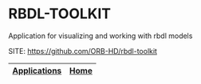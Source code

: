 # RBDL-TOOLKIT
 
 Application for visualizing and working with rbdl models
 
 SITE: https://github.com/ORB-HD/rbdl-toolkit

 | [Applications](https://portable-linux-apps.github.io/apps.html) | [Home](https://portable-linux-apps.github.io)
 | --- | --- |
